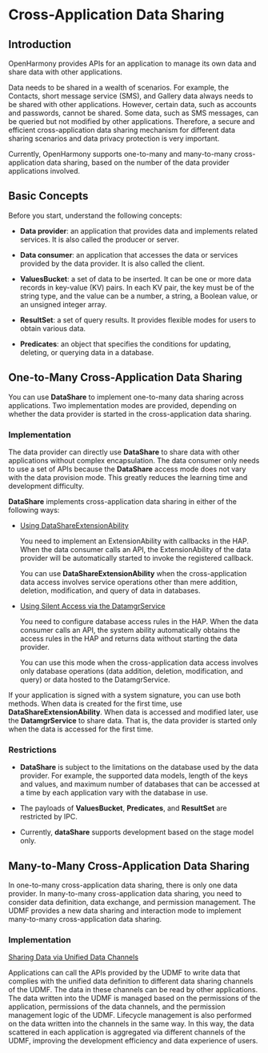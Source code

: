 # Cross-Application Data Sharing

## Introduction

OpenHarmony provides APIs for an application to manage its own data and share data with other applications.

Data needs to be shared in a wealth of scenarios. For example, the Contacts, short message service (SMS), and Gallery data always needs to be shared with other applications. However, certain data, such as accounts and passwords, cannot be shared. Some data, such as SMS messages, can be queried but not modified by other applications. Therefore, a secure and efficient cross-application data sharing mechanism for different data sharing scenarios and data privacy protection is very important.

Currently, OpenHarmony supports one-to-many and many-to-many cross-application data sharing, based on the number of the data provider applications involved.

## Basic Concepts

Before you start, understand the following concepts:

- **Data provider**: an application that provides data and implements related services. It is also called the producer or server.

- **Data consumer**: an application that accesses the data or services provided by the data provider. It is also called the client.

- **ValuesBucket**: a set of data to be inserted. It can be one or more data records in key-value (KV) pairs. In each KV pair, the key must be of the string type, and the value can be a number, a string, a Boolean value, or an unsigned integer array.

- **ResultSet**: a set of query results. It provides flexible modes for users to obtain various data.

- **Predicates**: an object that specifies the conditions for updating, deleting, or querying data in a database.

## One-to-Many Cross-Application Data Sharing
<!--RP1-->
You can use **DataShare** to implement one-to-many data sharing across applications. Two implementation modes are provided, depending on whether the data provider is started in the cross-application data sharing.  
<!--RP1End-->
<!--Del-->
### Implementation

The data provider can directly use **DataShare** to share data with other applications without complex encapsulation. The data consumer only needs to use a set of APIs because the **DataShare** access mode does not vary with the data provision mode. This greatly reduces the learning time and development difficulty.

**DataShare** implements cross-application data sharing in either of the following ways:

- [Using DataShareExtensionAbility](share-data-by-datashareextensionability.md)

  You need to implement an ExtensionAbility with callbacks in the HAP. When the data consumer calls an API, the ExtensionAbility of the data provider will be automatically started to invoke the registered callback.

  You can use **DataShareExtensionAbility** when the cross-application data access involves service operations other than mere addition, deletion, modification, and query of data in databases.

- [Using Silent Access via the DatamgrService](share-data-by-silent-access.md)

  You need to configure database access rules in the HAP. When the data consumer calls an API, the system ability automatically obtains the access rules in the HAP and returns data without starting the data provider.

  You can use this mode when the cross-application data access involves only database operations (data addition, deletion, modification, and query) or data hosted to the DatamgrService.
  
If your application is signed with a system signature, you can use both methods. When data is created for the first time, use **DataShareExtensionAbility**. When data is accessed and modified later, use the **DatamgrService** to share data. That is, the data provider is started only when the data is accessed for the first time.

### Restrictions

- **DataShare** is subject to the limitations on the database used by the data provider. For example, the supported data models, length of the keys and values, and maximum number of databases that can be accessed at a time by each application vary with the database in use.

- The payloads of **ValuesBucket**, **Predicates**, and **ResultSet** are restricted by IPC.

- Currently, **dataShare** supports development based on the stage model only.
<!--DelEnd-->

## Many-to-Many Cross-Application Data Sharing

In one-to-many cross-application data sharing, there is only one data provider. In many-to-many cross-application data sharing, you need to consider data definition, data exchange, and permission management. The UDMF provides a new data sharing and interaction mode to implement many-to-many cross-application data sharing.

### Implementation

[Sharing Data via Unified Data Channels](unified-data-channels.md)

Applications can call the APIs provided by the UDMF to write data that complies with the unified data definition to different data sharing channels of the UDMF. The data in these channels can be read by other applications. The data written into the UDMF is managed based on the permissions of the application, permissions of the data channels, and the permission management logic of the UDMF. Lifecycle management is also performed on the data written into the channels in the same way. In this way, the data scattered in each application is aggregated via different channels of the UDMF, improving the development efficiency and data experience of users.
